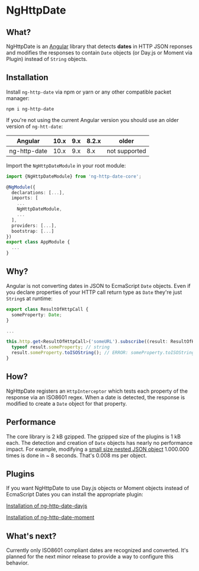# NgHttpDate

## What?

NgHttpDate is an [Angular](https://github.com/angular/angular) library that detects **dates** in HTTP JSON reponses and modifies the responses to contain `Date` objects (or Day.js or Moment via Plugin) instead of `String` objects.

## Installation

Install `ng-http-date` via npm or yarn or any other compatible packet manager:

```shell script
npm i ng-http-date
```

If you're not using the current Angular version you should use an older version of `ng-htt-date`:

| Angular      | 10.x | 9.x | 8.2.x | older         |
|--------------|--------|-----|-------|---------------|
| ng-http-date | 10.x   | 9.x | 8.x   | not supported |


Import the `NgHttpDateModule` in your root module:

```typescript
import {NgHttpDateModule} from 'ng-http-date-core';

@NgModule({
  declarations: [...],
  imports: [
    ...
    NgHttpDateModule,
    ...
  ],
  providers: [...],
  bootstrap: [...]
})
export class AppModule {
  ...
}
```

## Why?

Angular is not converting dates in JSON to EcmaScript `Date` objects. Even if you declare properties of your HTTP call return type as `Date` they're just `String`s at runtime:

```typescript
export class ResultOfHttpCall {
  someProperty: Date;
}

...

this.http.get<ResultOfHttpCall>('someURL').subscribe((result: ResultOfHttpCall) => {
  typeof result.someProperty; // string
  result.someProperty.toISOString(); // ERROR: someProperty.toISOString is not a function
}
```

## How?

NgHttpDate registers an `HttpInterceptor` which tests each property of the response via an ISO8601 regex. 
When a date is detected, the response is modified to create a `Date` object for that property.

## Performance

The core library is 2 kB gzipped. The gzipped size of the plugins is 1 kB each. 
The detection and creation of `Date` objects has nearly no performance impact. For example, modifying a [small size nested JSON object](https://github.com/vkennke/ng-http-date/blob/master/projects/ng-http-date-core/src/lib/ng-http-date.interceptor.spec.ts#L82-L104) 1.000.000 times is done in ~ 8 seconds.
That's 0.008 ms per object.

## Plugins

If you want NgHttpDate to use Day.js objects or Moment objects instead of EcmaScript Dates you can install the appropriate plugin:

[Installation of ng-http-date-dayjs](https://github.com/vkennke/ng-http-date/tree/master/projects/ng-http-date-dayjs)

[Installation of ng-http-date-moment](https://github.com/vkennke/ng-http-date/tree/master/projects/ng-http-date-moment)

## What's next?

Currently only ISO8601 compliant dates are recognized and converted. It's planned for the next minor release to provide a way to configure this behavior. 
